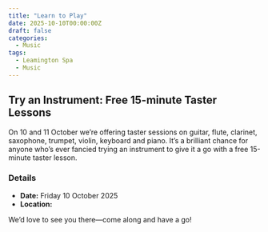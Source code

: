 ```yaml
---
title: "Learn to Play"
date: 2025-10-10T00:00:00Z
draft: false
categories:
  - Music
tags:
  - Leamington Spa
  - Music
---
```


## Try an Instrument: Free 15-minute Taster Lessons

On 10 and 11 October we’re offering taster sessions on guitar, flute, clarinet, saxophone, trumpet, violin, keyboard and piano. It’s a brilliant chance for anyone who’s ever fancied trying an instrument to give it a go with a free 15-minute taster lesson.

### Details
- **Date:** Friday 10 October 2025
- **Location:** 

We’d love to see you there—come along and have a go!